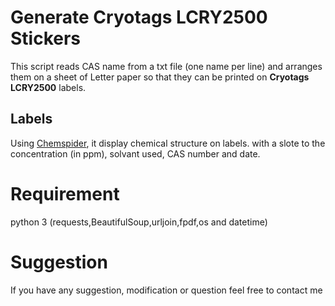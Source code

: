 # Generate Cryotags LCRY2500 Stickers

This script reads CAS name from a txt file (one name per line) and arranges them on a sheet of Letter paper so that they can be printed on **Cryotags LCRY2500** labels.

## Labels 
Using [Chemspider](https://www.chemspider.com/), it display chemical structure on labels. with a slote to the concentration (in ppm), solvant used, CAS number and date.

# Requirement 
python 3 (requests,BeautifulSoup,urljoin,fpdf,os and datetime) 

# Suggestion 
If you have any suggestion, modification or question  feel free to contact me
